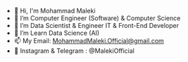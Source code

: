 - 👋 Hi, I'm Mohammad Maleki
- 👀 I’m Computer Engineer (Software) & Computer Science 
- 🌱 I’m Data Scientist & Engineer IT & Front-End Developer
- 💞️ I’m Learn Data Science (AI) 
- 📫 My Email: MohammadMaleki.Official@gmail.com
- 🔰 Instagram & Telegram : @MalekiOfficial

<!---
MalekiOfficial/MalekiOfficial is a ✨ special ✨ repository because its `README.md` (this file) appears on your GitHub profile.
You can click the Preview link to take a look at your changes.
--->
